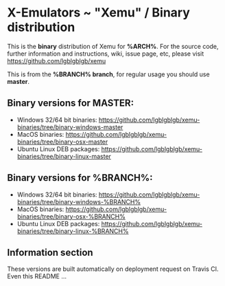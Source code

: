 # X-Emulators ~ "Xemu" / Binary distribution

This is the **binary** distribution of Xemu for **%ARCH%**. For the source code, further
information and instructions, wiki, issue page, etc, please visit
https://github.com/lgblgblgb/xemu

This is from the **%BRANCH% branch**, for regular usage you should use **master**.

## Binary versions for **MASTER**:

* Windows 32/64 bit binaries: https://github.com/lgblgblgb/xemu-binaries/tree/binary-windows-master
* MacOS binaries: https://github.com/lgblgblgb/xemu-binaries/tree/binary-osx-master
* Ubuntu Linux DEB packages: https://github.com/lgblgblgb/xemu-binaries/tree/binary-linux-master

## Binary versions for **%BRANCH%**:

* Windows 32/64 bit binaries: https://github.com/lgblgblgb/xemu-binaries/tree/binary-windows-%BRANCH%
* MacOS binaries: https://github.com/lgblgblgb/xemu-binaries/tree/binary-osx-%BRANCH%
* Ubuntu Linux DEB packages: https://github.com/lgblgblgb/xemu-binaries/tree/binary-linux-%BRANCH%

## Information section

These versions are built automatically on deployment request on Travis CI. Even this README ...



